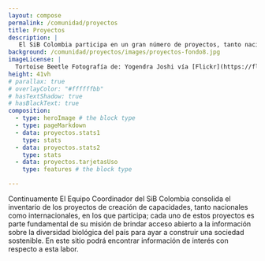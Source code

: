 ```yaml
---
layout: compose
permalink: /comunidad/proyectos
title: Proyectos
description: |
   El SiB Colombia participa en un gran número de proyectos, tanto nacionales como internacionales, que buscan fortalecer procesos de investigación, educación y toma de decisiones basadas en datos rigurosos y sistemáticos acerca de la biodiversidad. En esta sección encontrará información acercad de estos proyectcos y de sus logros.
background: /comunidad/proyectos/images/proyectos-fondo8.jpg
imageLicense: |
  Tortoise Beetle Fotografía de: Yogendra Joshi vía [Flickr](https://flic.kr/p/XVxJSt)
height: 41vh
# parallax: true
# overlayColor: "#ffffffbb" 
# hasTextShadow: true
# hasBlackText: true
composition:
  - type: heroImage # the block type
  - type: pageMarkdown
  - data: proyectos.stats1
    type: stats
  - data: proyectos.stats2
    type: stats
  - data: proyectos.tarjetasUso
    type: features # the block type

---
```


Continuamente El Equipo Coordinador del SiB Colombia consolida el inventario de los proyectos de creación de capacidades, tanto nacionales como internacionales, en los que participa; cada uno de estos proyectos es parte fundamental de su misión de brindar acceso abierto a la información sobre la diversidad biológica del país para ayar a construir una sociedad sostenible. En este sitio podrá encontrar información de interés con respecto a esta labor.
